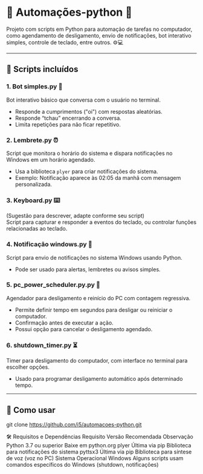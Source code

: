 # 🤖 Automações-python 🐍

Projeto com scripts em Python para automação de tarefas no computador, como agendamento de desligamento, envio de notificações, bot interativo simples, controle de teclado, entre outros. ⚙️💻

---

## 📂 Scripts incluídos

### 1. **Bot simples.py** 🤖  
Bot interativo básico que conversa com o usuário no terminal.  
- Responde a cumprimentos ("oi") com respostas aleatórias.  
- Responde “tchau” encerrando a conversa.  
- Limita repetições para não ficar repetitivo.  

### 2. **Lembrete.py** ⏰  
Script que monitora o horário do sistema e dispara notificações no Windows em um horário agendado.  
- Usa a biblioteca `plyer` para criar notificações do sistema.  
- Exemplo: Notificação aparece às 02:05 da manhã com mensagem personalizada.  

### 3. **Keyboard.py** ⌨️  
(Sugestão para descrever, adapte conforme seu script)  
Script para capturar e responder a eventos do teclado, ou controlar funções relacionadas ao teclado.  

### 4. **Notificação windows.py** 🔔  
Script para envio de notificações no sistema Windows usando Python.  
- Pode ser usado para alertas, lembretes ou avisos simples.  

### 5. **pc_power_scheduler.py.py** 🔌  
Agendador para desligamento e reinício do PC com contagem regressiva.  
- Permite definir tempo em segundos para desligar ou reiniciar o computador.  
- Confirmação antes de executar a ação.  
- Possui opção para cancelar o desligamento agendado.  

### 6. **shutdown_timer.py** ⏳  
Timer para desligamento do computador, com interface no terminal para escolher opções.  
- Usado para programar desligamento automático após determinado tempo.  

---

## 🚀 Como usar

git clone https://github.com/i5/automacoes-python.git


🛠️ Requisitos e Dependências
Requisito	Versão Recomendada	Observação
Python	3.7 ou superior	Baixe em python.org
plyer	Última via pip	Biblioteca para notificações do sistema
pyttsx3	Última via pip	Biblioteca para síntese de voz (voz no PC)
Sistema Operacional	Windows	Alguns scripts usam comandos específicos do Windows (shutdown, notificações)









